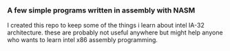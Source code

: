 ### A few simple programs written in assembly with NASM
I created this repo to keep some of the things i learn about intel IA-32 architecture. these are probably not useful anywhere but might help anyone who wants to learn intel x86 assembly programming. 
